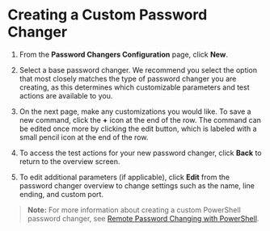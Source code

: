 [title]: # (Creating a Custom Password Changer)
[tags]: # (Creating a Custom Password Changer)
[priority]: # (1000)

# Creating a Custom Password Changer

1. From the **Password Changers Configuration** page, click **New**.

1. Select a base password changer. We recommend you select the option that most closely matches the type of password changer you are creating, as this determines which customizable parameters and test actions are available to you.

1. On the next page, make any customizations you would like. To save a new command, click the **+** icon at the end of the row. The command can be edited once more by clicking the edit button, which is labeled with a small pencil icon at the end of the row.

1. To access the test actions for your new password changer, click **Back** to return to the overview screen.

1. To edit additional parameters (if applicable), click **Edit** from the password changer overview to change settings such as the name, line ending, and custom port.

> **Note:** For more information about creating a custom PowerShell password changer, see [Remote Password Changing with PowerShell](https://updates.thycotic.net/links.ashx?PowerShellPasswordChanging).
